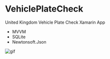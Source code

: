 # VehiclePlateCheck
United Kingdom Vehicle Plate Check Xamarin App


* MVVM
* SQLite
* Newtonsoft.Json

![gif](https://user-images.githubusercontent.com/61024473/157752911-07e71c8f-5057-4a2c-9be4-639a124d5537.gif)

